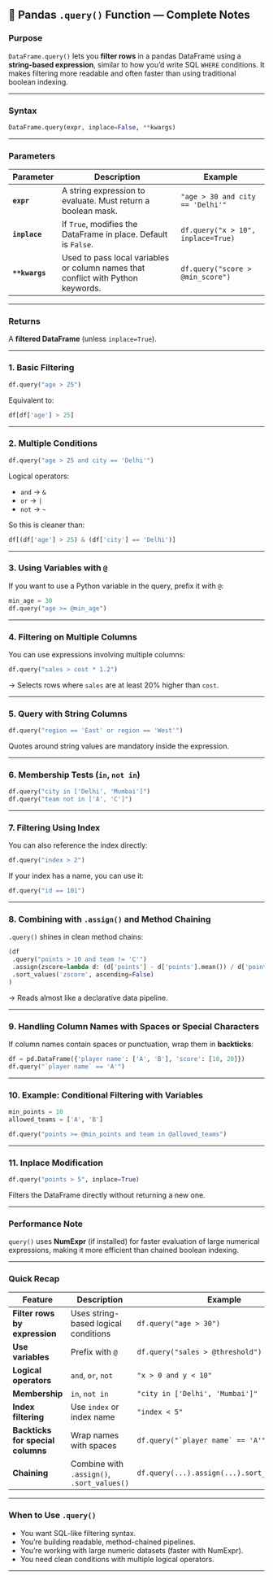 

## 📘 **Pandas `.query()` Function — Complete Notes**

### **Purpose**

`DataFrame.query()` lets you **filter rows** in a pandas DataFrame using a **string-based expression**, similar to how you’d write SQL `WHERE` conditions.
It makes filtering more readable and often faster than using traditional boolean indexing.

---

### **Syntax**

```python
DataFrame.query(expr, inplace=False, **kwargs)
```

---

### **Parameters**

| Parameter      | Description                                                                      | Example                            |
| -------------- | -------------------------------------------------------------------------------- | ---------------------------------- |
| **`expr`**     | A string expression to evaluate. Must return a boolean mask.                     | `"age > 30 and city == 'Delhi'"`   |
| **`inplace`**  | If `True`, modifies the DataFrame in place. Default is `False`.                  | `df.query("x > 10", inplace=True)` |
| **`**kwargs`** | Used to pass local variables or column names that conflict with Python keywords. | `df.query("score > @min_score")`   |

---

### **Returns**

A **filtered DataFrame** (unless `inplace=True`).

---

### **1. Basic Filtering**

```python
df.query("age > 25")
```

Equivalent to:

```python
df[df['age'] > 25]
```

---

### **2. Multiple Conditions**

```python
df.query("age > 25 and city == 'Delhi'")
```

Logical operators:

* `and` → `&`
* `or` → `|`
* `not` → `~`

So this is cleaner than:

```python
df[(df['age'] > 25) & (df['city'] == 'Delhi')]
```

---

### **3. Using Variables with `@`**

If you want to use a Python variable in the query, prefix it with `@`:

```python
min_age = 30
df.query("age >= @min_age")
```

---

### **4. Filtering on Multiple Columns**

You can use expressions involving multiple columns:

```python
df.query("sales > cost * 1.2")
```

→ Selects rows where `sales` are at least 20% higher than `cost`.

---

### **5. Query with String Columns**

```python
df.query("region == 'East' or region == 'West'")
```

Quotes around string values are mandatory inside the expression.

---

### **6. Membership Tests (`in`, `not in`)**

```python
df.query("city in ['Delhi', 'Mumbai']")
df.query("team not in ['A', 'C']")
```

---

### **7. Filtering Using Index**

You can also reference the index directly:

```python
df.query("index > 2")
```

If your index has a name, you can use it:

```python
df.query("id == 101")
```

---

### **8. Combining with `.assign()` and Method Chaining**

`.query()` shines in clean method chains:

```python
(df
 .query("points > 10 and team != 'C'")
 .assign(zscore=lambda d: (d['points'] - d['points'].mean()) / d['points'].std())
 .sort_values('zscore', ascending=False)
)
```

→ Reads almost like a declarative data pipeline.

---

### **9. Handling Column Names with Spaces or Special Characters**

If column names contain spaces or punctuation, wrap them in **backticks**:

```python
df = pd.DataFrame({'player name': ['A', 'B'], 'score': [10, 20]})
df.query("`player name` == 'A'")
```

---

### **10. Example: Conditional Filtering with Variables**

```python
min_points = 10
allowed_teams = ['A', 'B']

df.query("points >= @min_points and team in @allowed_teams")
```

---

### **11. Inplace Modification**

```python
df.query("points > 5", inplace=True)
```

Filters the DataFrame directly without returning a new one.

---

### **Performance Note**

`query()` uses **NumExpr** (if installed) for faster evaluation of large numerical expressions, making it more efficient than chained boolean indexing.

---

### **Quick Recap**

| Feature                           | Description                                | Example                                      |
| --------------------------------- | ------------------------------------------ | -------------------------------------------- |
| **Filter rows by expression**     | Uses string-based logical conditions       | `df.query("age > 30")`                       |
| **Use variables**                 | Prefix with `@`                            | `df.query("sales > @threshold")`             |
| **Logical operators**             | `and`, `or`, `not`                         | `"x > 0 and y < 10"`                         |
| **Membership**                    | `in`, `not in`                             | `"city in ['Delhi', 'Mumbai']"`              |
| **Index filtering**               | Use `index` or index name                  | `"index < 5"`                                |
| **Backticks for special columns** | Wrap names with spaces                     | ``df.query("`player name` == 'A'")``         |
| **Chaining**                      | Combine with `.assign()`, `.sort_values()` | `df.query(...).assign(...).sort_values(...)` |

---

### **When to Use `.query()`**

* You want SQL-like filtering syntax.
* You’re building readable, method-chained pipelines.
* You’re working with large numeric datasets (faster with NumExpr).
* You need clean conditions with multiple logical operators.

---

